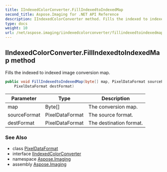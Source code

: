 ```yaml
---
title: IIndexedColorConverter.FillIndexedtoIndexedMap
second_title: Aspose.Imaging for .NET API Reference
description: IIndexedColorConverter method. Fills the indexed to indexed image conversion map
type: docs
weight: 10
url: /net/aspose.imaging/iindexedcolorconverter/fillindexedtoindexedmap/
---
```

## IIndexedColorConverter.FillIndexedtoIndexedMap method

Fills the indexed to indexed image conversion map.

```csharp
public void FillIndexedtoIndexedMap(byte[] map, PixelDataFormat sourceFormat, 
    PixelDataFormat destFormat)
```

| Parameter | Type | Description |
| --- | --- | --- |
| map | Byte[] | The conversion map. |
| sourceFormat | PixelDataFormat | The source format. |
| destFormat | PixelDataFormat | The destination format. |

### See Also

* class [PixelDataFormat](../../pixeldataformat/)
* interface [IIndexedColorConverter](../)
* namespace [Aspose.Imaging](../../iindexedcolorconverter/)
* assembly [Aspose.Imaging](../../../)


